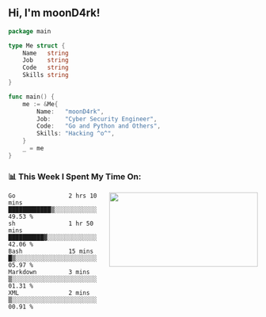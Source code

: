<h2> Hi, I'm moonD4rk!</h2>

```go
package main

type Me struct {
	Name   string
	Job    string
	Code   string
	Skills string
}

func main() {
	me := &Me{
		Name:   "moonD4rk",
		Job:    "Cyber Security Engineer",
		Code:   "Go and Python and Others",
		Skills: "Hacking ^o^",
	}
	_ = me
}
```

<h3>📊 This Week I Spent My Time On:</h3>
<img align='right' src="https://github-readme-stats.vercel.app/api?username=moond4rk&show_icons=true&theme=radical", width="300" height="150">

<!--START_SECTION:waka-->

```text
Go               2 hrs 10 mins   ████████████▒░░░░░░░░░░░░   49.53 %
sh               1 hr 50 mins    ██████████▓░░░░░░░░░░░░░░   42.06 %
Bash             15 mins         █▒░░░░░░░░░░░░░░░░░░░░░░░   05.97 %
Markdown         3 mins          ▒░░░░░░░░░░░░░░░░░░░░░░░░   01.31 %
XML              2 mins          ▒░░░░░░░░░░░░░░░░░░░░░░░░   00.91 %
```

<!--END_SECTION:waka-->

